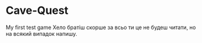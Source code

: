 # Cave-Quest
My first test game
Хело братіш скорше за всьо ти це не будеш читати, но на  всякий випадок напишу.
